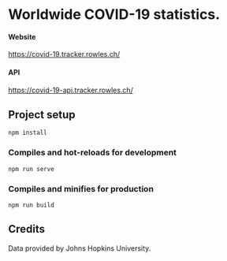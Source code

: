 # Worldwide COVID-19 statistics.

#### Website

https://covid-19.tracker.rowles.ch/

#### API

https://covid-19-api.tracker.rowles.ch/

## Project setup
```
npm install
```

### Compiles and hot-reloads for development
```
npm run serve
```

### Compiles and minifies for production
```
npm run build
```

## Credits

Data provided by Johns Hopkins University.

